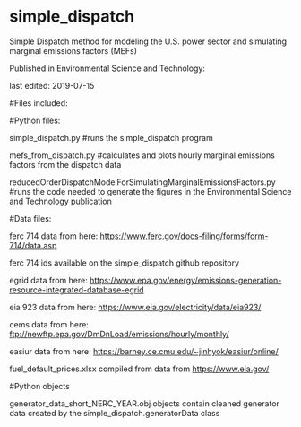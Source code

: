 # simple_dispatch

Simple Dispatch method for modeling the U.S. power sector and simulating marginal emissions factors (MEFs)

Published in Environmental Science and Technology:

last edited: 2019-07-15


#Files included:

#Python files:

simple_dispatch.py #runs the simple_dispatch program

mefs_from_dispatch.py #calculates and plots hourly marginal emissions factors from the dispatch data

reducedOrderDispatchModelForSimulatingMarginalEmissionsFactors.py #runs the code needed to generate the figures in the Environmental Science and Technology publication

#Data files:
    
ferc 714 data from here: https://www.ferc.gov/docs-filing/forms/form-714/data.asp

ferc 714 ids available on the simple_dispatch github repository

egrid data from here: https://www.epa.gov/energy/emissions-generation-resource-integrated-database-egrid

eia 923 data from here: https://www.eia.gov/electricity/data/eia923/

cems data from here: ftp://newftp.epa.gov/DmDnLoad/emissions/hourly/monthly/

easiur data from here: https://barney.ce.cmu.edu/~jinhyok/easiur/online/

fuel_default_prices.xlsx compiled from data from https://www.eia.gov/

#Python objects

generator_data_short_NERC_YEAR.obj objects contain cleaned generator data created by the simple_dispatch.generatorData class

